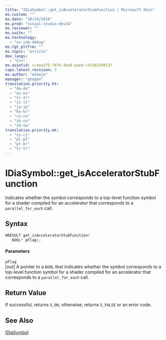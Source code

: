 ```yaml
---
title: "IDiaSymbol::get_isAcceleratorStubFunction | Microsoft Docs"
ms.custom: ""
ms.date: "10/19/2016"
ms.prod: "visual-studio-dev14"
ms.reviewer: ""
ms.suite: ""
ms.technology: 
  - "vs-ide-debug"
ms.tgt_pltfrm: ""
ms.topic: "article"
dev_langs: 
  - "C++"
ms.assetid: cc4ea375-76f6-4ba8-baed-c5fa82108137
caps.latest.revision: 3
ms.author: "mikejo"
manager: "ghogen"
translation.priority.ht: 
  - "de-de"
  - "es-es"
  - "fr-fr"
  - "it-it"
  - "ja-jp"
  - "ko-kr"
  - "ru-ru"
  - "zh-cn"
  - "zh-tw"
translation.priority.mt: 
  - "cs-cz"
  - "pl-pl"
  - "pt-br"
  - "tr-tr"
---
```

# IDiaSymbol::get_isAcceleratorStubFunction
Indicates whether the symbol corresponds to a top-level function symbol for a shader compiled for an accelerator that corresponds to a `parallel_for_each` call.  
  
## Syntax  
  
```cpp  
HRESULT get_isAcceleratorStubFunction(   
   BOOL* pFlag);  
```  
  
#### Parameters  
 `pFlag`  
 [out] A pointer to a `BOOL` that indicates whether the symbol corresponds to a top-level function symbol for a shader compiled for an accelerator that corresponds to a `parallel_for_each` call.  
  
## Return Value  
 If successful, returns `S_OK`; otherwise, returns `S_FALSE` or an error code.  
  
## See Also  
 [IDiaSymbol](../debugger/idiasymbol.md)